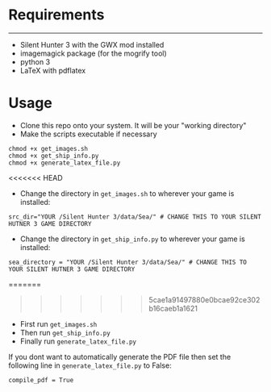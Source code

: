 # Requirements
----
- Silent Hunter 3 with the GWX mod installed
- imagemagick package (for the mogrify tool)
- python 3
- LaTeX with pdflatex

# Usage
- Clone this repo onto your system. It will be your "working directory"
- Make the scripts executable if necessary
```
chmod +x get_images.sh
chmod +x get_ship_info.py
chmod +x generate_latex_file.py
```
<<<<<<< HEAD
- Change the directory in ```get_images.sh``` to wherever your game is installed:

```src_dir="YOUR /Silent Hunter 3/data/Sea/" # CHANGE THIS TO YOUR SILENT HUTNER 3 GAME DIRECTORY```

- Change the directory in ```get_ship_info.py``` to wherever your game is installed:


```sea_directory = "YOUR /Silent Hunter 3/data/Sea/" # CHANGE THIS TO YOUR SILENT HUTNER 3 GAME DIRECTORY```

=======
>>>>>>> 5cae1a91497880e0bcae92ce302b16caeb1a1621
- First run ```get_images.sh```
- Then run ```get_ship_info.py```
- Finally run ```generate_latex_file.py```

If you dont want to automatically generate the PDF file then set the following line in ```generate_latex_file.py``` to False:

```compile_pdf = True```
